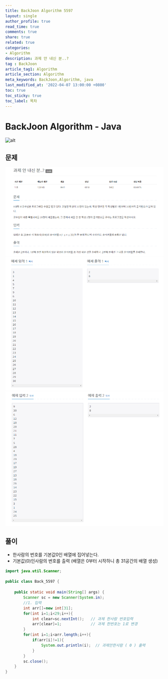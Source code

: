 ```yaml
---
title: BackJoon Algorithm 5597
layout: single
author_profile: true
read_time: true
comments: true
share: true
related: true
categories:
- Algorithm
description: 과제 안 내신 분..?
tag : BackJoon
article_tag1: Algorithm
article_section: Algorithm
meta_keywords: BackJoon,Algorithm, java
last_modified_at: '2022-04-07 13:00:00 +0800'
toc: true
toc_sticky: true
toc_label: 목차
---
```


BackJoon Algorithm - Java
====================

![alt](https://d2gd6pc034wcta.cloudfront.net/images/logo@2x.png)

## 문제

![alt](/assets/images/post/Algorithm/5597_1.png)
![alt](/assets/images/post/Algorithm/5597_2.png)
![alt](/assets/images/post/Algorithm/5597_3.png)

## 풀이

* 한사람의 번호를 기본값0인 배열에 집어넣는다.
* 기본값(0)인사람의 번호를 출력 (배열은 0부터 시작하니 총 31공간의 배열 생성)

```java
import java.util.Scanner;

public class Back_5597 {

    public static void main(String[] args) {
        Scanner sc = new Scanner(System.in);
        //1. 입력
        int arr[]=new int[31];
        for(int i=1;i<29;i++){
            int clear=sc.nextInt();   // 과제 한사람 번호입력
            arr[clear]=1;             // 과제 한번호는 1로 변경
        }
        for(int i=1;i<arr.length;i++){
            if(arr[i]!=1){
                System.out.println(i);  // 과제안한사람 ( 0 ) 출력
            }
        }
        sc.close();
    }
}

```

